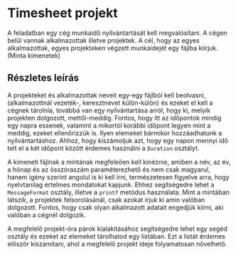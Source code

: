 # Timesheet projekt

A feladatban egy cég munkaidő nyilvántartását kell megvalósítani. A cégen belül
vannak alkalmazottak illetve projektek. A cél, hogy az egyes alkalmazottak, egyes projekteken
végzett munkaidejét egy fájlba kiírjuk. (Minta kimenetek)

## Részletes leírás

A projekteket és alkalmazottak neveit egy-egy fájlból kell beolvasni, (alkalmazottnál vezeték-, keresztnevet külön-külön) és ezeket el kell
a cégnek tárolnia, továbbá van egy nyilvántartása arról, hogy ki, melyik projekten dolgozott, 
mettől-meddig.
Fontos, hogy itt az időpontok mindig egy napra essenek, valamint a mikortól korábbi időpont legyen
mint a meddig, ezeket ellenőrizzük is. Ilyen elemeket bármikor hozzáadhatunk a nyilvántartáshoz.
Ahhoz, hogy kiszámoljuk azt, hogy egy napon mennyi idő telt el a két időpont között érdemes használni
a `Duration` osztályt.

A kimeneti fájlnak a mintának megfeleően kell kinéznie, amiben a név, az év, a hónap és az összóraszám
paraméterezhető és nem csak magyarul, hanem igény szerint angolul is ki kell írni, természetesen figyelve arra,
hogy nyelvtanilag értelmes mondatokat kapjunk. Ehhez segítségedre lehet a `MessageFormat` osztály, illetve a `printf` metódus használata.
Mint a mintában látszik, a projektek felsorolásánál, csak azokat írjuk ki amin valóban dolgozott.
Fontos, hogy csak olyan alkalmazott adatait engedjük kiírni, aki valóban a cégnél dolgozik.

A megfelelő projekt-óra párok kialakításához segítségedre lehet egy segéd osztály és ezeket az elemeket
tárolhatod egy listában. Ezt a listát érdemes először kiszámítani, ahol a megfelelő projekt ideje folyamatosan
növelhető. 


